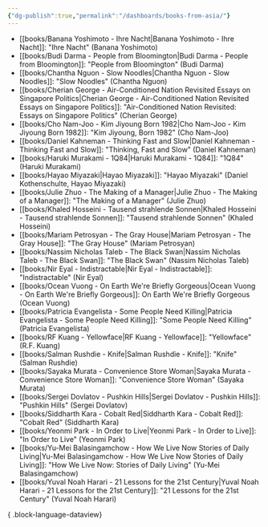 ```yaml
---
{"dg-publish":true,"permalink":"/dashboards/books-from-asia/"}
---
```



- [[books/Banana Yoshimoto - Ihre Nacht\|Banana Yoshimoto - Ihre Nacht]]: "Ihre Nacht" (Banana Yoshimoto)
- [[books/Budi Darma - People from Bloomington\|Budi Darma - People from Bloomington]]: "People from Bloomington" (Budi Darma)
- [[books/Chantha Nguon - Slow Noodles\|Chantha Nguon - Slow Noodles]]: "Slow Noodles" (Chantha Nguon)
- [[books/Cherian George - Air-Conditioned Nation Revisited Essays on Singapore Politics\|Cherian George - Air-Conditioned Nation Revisited Essays on Singapore Politics]]: "Air-Conditioned Nation Revisited: Essays on Singapore Politics" (Cherian George)
- [[books/Cho Nam-Joo - Kim Jiyoung Born 1982\|Cho Nam-Joo - Kim Jiyoung Born 1982]]: "Kim Jiyoung, Born 1982" (Cho Nam-Joo)
- [[books/Daniel Kahneman - Thinking Fast and Slow\|Daniel Kahneman - Thinking Fast and Slow]]: "Thinking, Fast and Slow" (Daniel Kahneman)
- [[books/Haruki Murakami - 1Q84\|Haruki Murakami - 1Q84]]: "1Q84" (Haruki Murakami)
- [[books/Hayao Miyazaki\|Hayao Miyazaki]]: "Hayao Miyazaki" (Daniel Kothenschulte, Hayao Miyazaki)
- [[books/Julie Zhuo - The Making of a Manager\|Julie Zhuo - The Making of a Manager]]: "The Making of a Manager" (Julie Zhuo)
- [[books/Khaled Hosseini - Tausend strahlende Sonnen\|Khaled Hosseini - Tausend strahlende Sonnen]]: "Tausend strahlende Sonnen" (Khaled Hosseini)
- [[books/Mariam Petrosyan - The Gray House\|Mariam Petrosyan - The Gray House]]: "The Gray House" (Mariam Petrosyan)
- [[books/Nassim Nicholas Taleb - The Black Swan\|Nassim Nicholas Taleb - The Black Swan]]: "The Black Swan" (Nassim Nicholas Taleb)
- [[books/Nir Eyal - Indistractable\|Nir Eyal - Indistractable]]: "Indistractable" (Nir Eyal)
- [[books/Ocean Vuong - On Earth We're Briefly Gorgeous\|Ocean Vuong - On Earth We're Briefly Gorgeous]]: On Earth We're Briefly Gorgeous (Ocean Vuong)
- [[books/Patricia Evangelista - Some People Need Killing\|Patricia Evangelista - Some People Need Killing]]: "Some People Need Killing" (Patricia Evangelista)
- [[books/RF Kuang - Yellowface\|RF Kuang - Yellowface]]: "Yellowface" (R.F. Kuang)
- [[books/Salman Rushdie - Knife\|Salman Rushdie - Knife]]: "Knife" (Salman Rushdie)
- [[books/Sayaka Murata - Convenience Store Woman\|Sayaka Murata - Convenience Store Woman]]: "Convenience Store Woman" (Sayaka Murata)
- [[books/Sergei Dovlatov - Pushkin Hills\|Sergei Dovlatov - Pushkin Hills]]: "Pushkin Hills" (Sergei Dovlatov)
- [[books/Siddharth Kara - Cobalt Red\|Siddharth Kara - Cobalt Red]]: "Cobalt Red" (Siddharth Kara)
- [[books/Yeonmi Park - In Order to Live\|Yeonmi Park - In Order to Live]]: "In Order to Live" (Yeonmi Park)
- [[books/Yu-Mei Balasingamchow - How We Live Now Stories of Daily Living\|Yu-Mei Balasingamchow - How We Live Now Stories of Daily Living]]: "How We Live Now: Stories of Daily Living" (Yu-Mei Balasingamchow)
- [[books/Yuval Noah Harari - 21 Lessons for the 21st Century\|Yuval Noah Harari - 21 Lessons for the 21st Century]]: "21 Lessons for the 21st Century" (Yuval Noah Harari)

{ .block-language-dataview}
